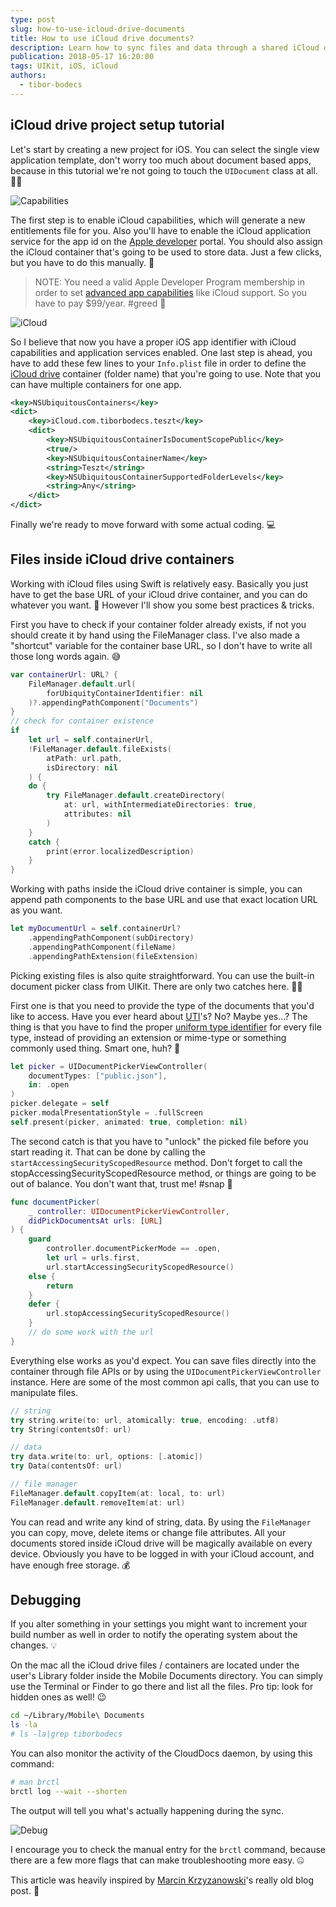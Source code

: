 ```yaml
---
type: post
slug: how-to-use-icloud-drive-documents
title: How to use iCloud drive documents?
description: Learn how to sync files and data through a shared iCloud drive folder using the latest version of Swift programming language.
publication: 2018-05-17 16:20:00
tags: UIKit, iOS, iCloud
authors:
  - tibor-bodecs
---
```


## iCloud drive project setup tutorial

Let's start by creating a new project for iOS. You can select the single view application template, don't worry too much about document based apps, because in this tutorial we're not going to touch the `UIDocument` class at all. 🤷‍♂️

![Capabilities](capabilities.png)


The first step is to enable iCloud capabilities, which will generate a new entitlements file for you. Also you'll have to enable the iCloud application service for the app id on the [Apple developer](https://developer.apple.com/account/ios/identifier/bundle) portal. You should also assign the iCloud container that's going to be used to store data. Just a few clicks, but you have to do this manually. 💩

> NOTE: You need a valid Apple Developer Program membership in order to set [advanced app capabilities](https://developer.apple.com/support/app-capabilities/) like iCloud support. So you have to pay $99/year. #greed 🤑

![iCloud](icloud.png)

So I believe that now you have a proper iOS app identifier with iCloud capabilities and application services enabled. One last step is ahead, you have to add these few lines to your `Info.plist` file in order to define the [iCloud drive](https://medium.com/ios-os-x-development/icloud-drive-documents-1a46b5706fe1) container (folder name) that you're going to use. Note that you can have multiple containers for one app.

```xml
<key>NSUbiquitousContainers</key>
<dict>
    <key>iCloud.com.tiborbodecs.teszt</key>
    <dict>
        <key>NSUbiquitousContainerIsDocumentScopePublic</key>
        <true/>
        <key>NSUbiquitousContainerName</key>
        <string>Teszt</string>
        <key>NSUbiquitousContainerSupportedFolderLevels</key>
        <string>Any</string>
    </dict>
</dict>
```

Finally we're ready to move forward with some actual coding. 💻

## Files inside iCloud drive containers

Working with iCloud files using Swift is relatively easy. Basically you just have to get the base URL of your iCloud drive container, and you can do whatever you want. 🤔 However I'll show you some best practices & tricks.

First you have to check if your container folder already exists, if not you should create it by hand using the FileManager class. I've also made a "shortcut" variable for the container base URL, so I don't have to write all those long words again. 😅

```swift
var containerUrl: URL? {
    FileManager.default.url(
        forUbiquityContainerIdentifier: nil
    )?.appendingPathComponent("Documents")
}
// check for container existence
if 
    let url = self.containerUrl, 
    !FileManager.default.fileExists(
        atPath: url.path, 
        isDirectory: nil
    ) {
    do {
        try FileManager.default.createDirectory(
            at: url, withIntermediateDirectories: true, 
            attributes: nil
        )
    }
    catch {
        print(error.localizedDescription)
    }
}
```

Working with paths inside the iCloud drive container is simple, you can append path components to the base URL and use that exact location URL as you want.

```swift
let myDocumentUrl = self.containerUrl?
    .appendingPathComponent(subDirectory)
    .appendingPathComponent(fileName)
    .appendingPathExtension(fileExtension)
```

Picking existing files is also quite straightforward. You can use the built-in document picker class from UIKit. There are only two catches here. 🤦‍♂️

First one is that you need to provide the type of the documents that you'd like to access. Have you ever heard about [UTI](https://developer.apple.com/library/content/documentation/FileManagement/Conceptual/understanding_utis/understand_utis_intro/understand_utis_intro.html#//apple_ref/doc/uid/TP40001319-CH201-SW1)'s? No? Maybe yes...? The thing is that you have to find the proper [uniform type identifier](https://developer.apple.com/library/content/documentation/FileManagement/Conceptual/understanding_utis/understand_utis_declare/understand_utis_declare.html#//apple_ref/doc/uid/TP40001319-CH204-SW1) for every file type, instead of providing an extension or mime-type or something commonly used thing. Smart one, huh? 🧠

```swift
let picker = UIDocumentPickerViewController(
    documentTypes: ["public.json"], 
    in: .open
)
picker.delegate = self
picker.modalPresentationStyle = .fullScreen
self.present(picker, animated: true, completion: nil)
```

The second catch is that you have to "unlock" the picked file before you start reading it. That can be done by calling the `startAccessingSecurityScopedResource` method. Don't forget to call the stopAccessingSecurityScopedResource method, or things are going to be out of balance. You don't want that, trust me! #snap 🧤

```swift
func documentPicker(
    _ controller: UIDocumentPickerViewController, 
    didPickDocumentsAt urls: [URL]
) {
    guard
        controller.documentPickerMode == .open,
        let url = urls.first,
        url.startAccessingSecurityScopedResource()
    else {
        return
    }
    defer {
        url.stopAccessingSecurityScopedResource()
    }
    // do some work with the url
}
```

Everything else works as you'd expect. You can save files directly into the container through file APIs or by using the `UIDocumentPickerViewController` instance. Here are some of the most common api calls, that you can use to manipulate files.

```swift
// string
try string.write(to: url, atomically: true, encoding: .utf8)
try String(contentsOf: url)

// data
try data.write(to: url, options: [.atomic])
try Data(contentsOf: url)

// file manager
FileManager.default.copyItem(at: local, to: url)
FileManager.default.removeItem(at: url)
```

You can read and write any kind of string, data. By using the `FileManager` you can copy, move, delete items or change file attributes. All your documents stored inside iCloud drive will be magically available on every device. Obviously you have to be logged in with your iCloud account, and have enough free storage. 💰

## Debugging

If you alter something in your settings you might want to increment your build number as well in order to notify the operating system about the changes. 💡

On the mac all the iCloud drive files / containers are located under the user's Library folder inside the Mobile Documents directory. You can simply use the Terminal or Finder to go there and list all the files. Pro tip: look for hidden ones as well! 😉

```sh
cd ~/Library/Mobile\ Documents
ls -la
# ls -la|grep tiborbodecs
```
You can also monitor the activity of the CloudDocs daemon, by using this command:

```sh
# man brctl
brctl log --wait --shorten
```

The output will tell you what's actually happening during the sync.

![Debug](debug.png)

I encourage you to check the manual entry for the `brctl` command, because there are a few more flags that can make troubleshooting more easy. 🤐

This article was heavily inspired by [Marcin Krzyzanowski](https://x.com/krzyzanowskim)'s really old blog post. 🍺

